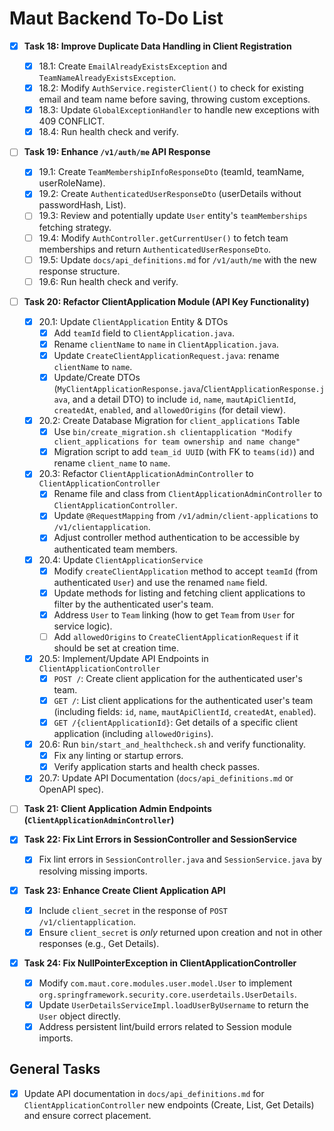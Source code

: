# Maut Backend To-Do List

- [x] **Task 18: Improve Duplicate Data Handling in Client Registration**
  - [x] 18.1: Create `EmailAlreadyExistsException` and `TeamNameAlreadyExistsException`.
  - [x] 18.2: Modify `AuthService.registerClient()` to check for existing email and team name before saving, throwing custom exceptions.
  - [x] 18.3: Update `GlobalExceptionHandler` to handle new exceptions with 409 CONFLICT.
  - [x] 18.4: Run health check and verify.

- [ ] **Task 19: Enhance `/v1/auth/me` API Response**
  - [x] 19.1: Create `TeamMembershipInfoResponseDto` (teamId, teamName, userRoleName).
  - [x] 19.2: Create `AuthenticatedUserResponseDto` (userDetails without passwordHash, List<TeamMembershipInfoResponseDto>).
  - [ ] 19.3: Review and potentially update `User` entity's `teamMemberships` fetching strategy.
  - [ ] 19.4: Modify `AuthController.getCurrentUser()` to fetch team memberships and return `AuthenticatedUserResponseDto`.
  - [ ] 19.5: Update `docs/api_definitions.md` for `/v1/auth/me` with the new response structure.
  - [ ] 19.6: Run health check and verify.

- [ ] **Task 20: Refactor ClientApplication Module (API Key Functionality)**
  - [x] 20.1: Update `ClientApplication` Entity & DTOs
    - [x] Add `teamId` field to `ClientApplication.java`.
    - [x] Rename `clientName` to `name` in `ClientApplication.java`.
    - [x] Update `CreateClientApplicationRequest.java`: rename `clientName` to `name`.
    - [x] Update/Create DTOs (`MyClientApplicationResponse.java`/`ClientApplicationResponse.java`, and a detail DTO) to include `id`, `name`, `mautApiClientId`, `createdAt`, `enabled`, and `allowedOrigins` (for detail view).
  - [x] 20.2: Create Database Migration for `client_applications` Table
    - [x] Use `bin/create_migration.sh clientapplication "Modify client_applications for team ownership and name change"`
    - [x] Migration script to add `team_id UUID` (with FK to `teams(id)`) and rename `client_name` to `name`.
  - [x] 20.3: Refactor `ClientApplicationAdminController` to `ClientApplicationController`
    - [x] Rename file and class from `ClientApplicationAdminController` to `ClientApplicationController`.
    - [x] Update `@RequestMapping` from `/v1/admin/client-applications` to `/v1/clientapplication`.
    - [x] Adjust controller method authentication to be accessible by authenticated team members.
  - [x] 20.4: Update `ClientApplicationService`
    - [x] Modify `createClientApplication` method to accept `teamId` (from authenticated `User`) and use the renamed `name` field.
    - [x] Update methods for listing and fetching client applications to filter by the authenticated user's team.
    - [x] Address `User` to `Team` linking (how to get `Team` from `User` for service logic).
    - [ ] Add `allowedOrigins` to `CreateClientApplicationRequest` if it should be set at creation time.
  - [x] 20.5: Implement/Update API Endpoints in `ClientApplicationController`
    - [x] `POST /`: Create client application for the authenticated user's team.
    - [x] `GET /`: List client applications for the authenticated user's team (including fields: `id`, `name`, `mautApiClientId`, `createdAt`, `enabled`).
    - [x] `GET /{clientApplicationId}`: Get details of a specific client application (including `allowedOrigins`).
  - [x] 20.6: Run `bin/start_and_healthcheck.sh` and verify functionality.
    - [x] Fix any linting or startup errors.
    - [x] Verify application starts and health check passes.
  - [x] 20.7: Update API Documentation (`docs/api_definitions.md` or OpenAPI spec).

- [ ] **Task 21: Client Application Admin Endpoints (`ClientApplicationAdminController`)**

- [x] **Task 22: Fix Lint Errors in SessionController and SessionService**
  - [x] Fix lint errors in `SessionController.java` and `SessionService.java` by resolving missing imports.

- [x] **Task 23: Enhance Create Client Application API**
  - [x] Include `client_secret` in the response of `POST /v1/clientapplication`.
  - [x] Ensure `client_secret` is *only* returned upon creation and not in other responses (e.g., Get Details).

- [x] **Task 24: Fix NullPointerException in ClientApplicationController**
  - [x] Modify `com.maut.core.modules.user.model.User` to implement `org.springframework.security.core.userdetails.UserDetails`.
  - [x] Update `UserDetailsServiceImpl.loadUserByUsername` to return the `User` object directly.
  - [x] Address persistent lint/build errors related to Session module imports.

## General Tasks
- [x] Update API documentation in `docs/api_definitions.md` for `ClientApplicationController` new endpoints (Create, List, Get Details) and ensure correct placement.

